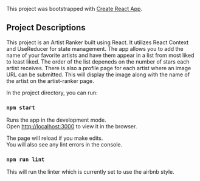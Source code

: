 This project was bootstrapped with [Create React App](https://github.com/facebook/create-react-app).


## Project Descriptions

This project is an Artist Ranker built using React. It utilizes React Context and UseReducer for state management. The app allows you to add the name of your favorite artists and have them appear in a list from most liked to least liked. The order of the list depeneds on the number of stars each artist receives. There is also a profile page for each artist where an image URL can be submitted. This will display the image along with the name of the artist on the artist-ranker page.

In the project directory, you can run:


### `npm start`

Runs the app in the development mode.<br />
Open [http://localhost:3000](http://localhost:3000) to view it in the browser.

The page will reload if you make edits.<br />
You will also see any lint errors in the console.


### `npm run lint`

This will run the linter which is currently set to use the airbnb style.


